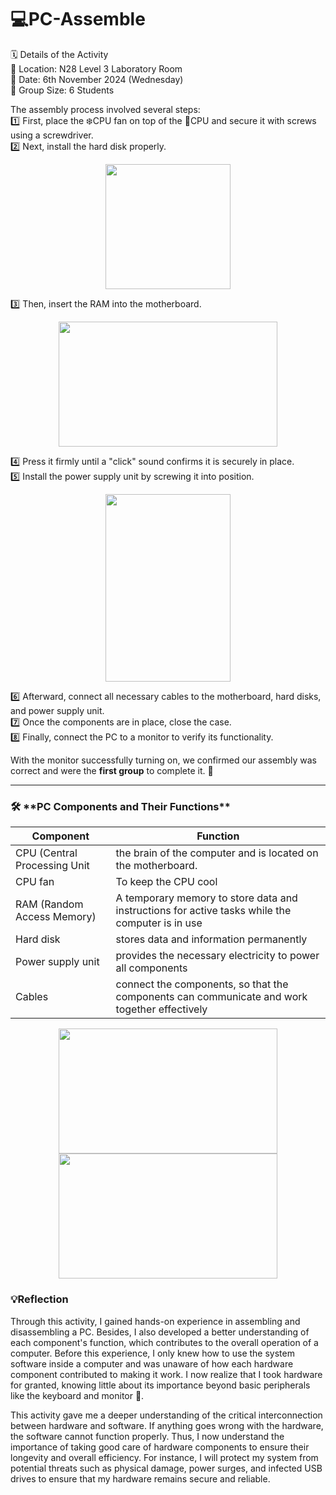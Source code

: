 # 💻PC-Assemble

🗓️ Details of the Activity<br>
📍 Location: N28 Level 3 Laboratory Room<br>
📅 Date: 6th November 2024 (Wednesday)<br>
👥 Group Size: 6 Students


The assembly process involved several steps: <br>
1️⃣ First, place the ❄️CPU fan on top of the 🧠CPU and secure it with screws using a screwdriver.<br> 
2️⃣ Next, install the hard disk properly.   
<p align="center">
  <img src = "https://github.com/user-attachments/assets/0989366a-87b6-4990-8319-6209d4c71abd" width="200" height="200"/>
</p>

3️⃣ Then, insert the RAM into the motherboard.
<p align="center">
<img src = "https://github.com/user-attachments/assets/8afa0491-b463-4ea4-ab02-de2309c10787" width="350" height="200"/>

4️⃣ Press it firmly until a "click" sound confirms it is securely in place. <br>
5️⃣ Install the power supply unit by screwing it into position.
<p align="center">
<img src = "https://github.com/user-attachments/assets/de02c317-11fe-4d84-9fcb-7994e59413cb" width="200" height="300"/>

6️⃣ Afterward, connect all necessary cables to the motherboard, hard disks, and power supply unit. <br>
7️⃣ Once the components are in place, close the case. <br>
8️⃣ Finally, connect the PC to a monitor to verify its functionality.<br>

With the monitor successfully turning on, we confirmed our assembly was correct and were the **first group** to complete it. 🎉

***
<h3>🛠️ **PC Components and Their Functions**</h3>

|Component | Function|
| ------------- | ------------- |
| CPU (Central Processing Unit  | the brain of the computer and is located on the motherboard.  |
| CPU fan  | To keep the CPU cool  |
| RAM (Random Access Memory)  | A temporary memory to store data and instructions for active tasks while the computer is in use  |
| Hard disk  | stores data and information permanently  |
| Power supply unit  | provides the necessary electricity to power all components |
| Cables  | connect the components, so that the components can communicate and work together effectively  |
<p align="center">
  <img src = "https://github.com/user-attachments/assets/a997c1dd-6b37-4380-8931-d421fd501169" width="350" height="200"/>
  <img src = "https://github.com/user-attachments/assets/ba3d5bc6-68c8-4249-a24c-39a1f7f9ea66" width="350" height="200"/>
</p>

<h3>💡Reflection</h3>

Through this activity, I gained hands-on experience in assembling and disassembling a PC. Besides, I also developed a better understanding of each component's function, which contributes to the overall operation of a computer. Before this experience, I only knew how to use the system software inside a computer and was unaware of how each hardware component contributed to making it work. I now realize that I took hardware for granted, knowing little about its importance beyond basic peripherals like the keyboard and monitor 🤔.

This activity gave me a deeper understanding of the critical interconnection between hardware and software. If anything goes wrong with the hardware, the software cannot function properly. Thus, I now understand the importance of taking good care of hardware components to ensure their longevity and overall efficiency. For instance, I will protect my system from potential threats such as physical damage, power surges, and infected USB drives to ensure that my hardware remains secure and reliable.


